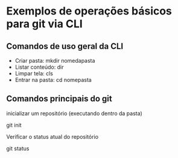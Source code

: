 # Exemplos de operações básicos para git via CLI

## Comandos de uso geral da CLI

- Criar pasta: mkdir nomedapasta
- Listar conteúdo: dir
- Limpar tela: cls
- Entrar na pasta: cd nomepasta

## Comandos principais do git

inicializar um repositório (executando dentro da pasta)

git init

Verificar o status atual do repositório

git status
